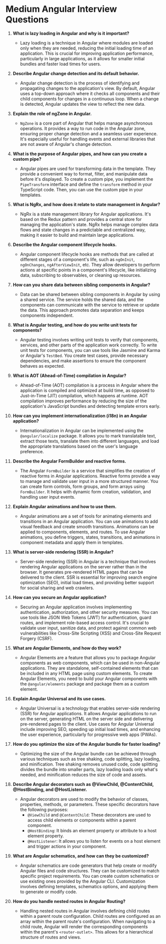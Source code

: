 # Medium Angular Interview Questions

1. **What is lazy loading in Angular and why is it important?**
   -  Lazy loading is a technique in Angular where modules are loaded only when they are needed, reducing the initial loading time of an application. This is crucial for improving application performance, particularly in large applications, as it allows for smaller initial bundles and faster load times for users.

2. **Describe Angular change detection and its default behavior.**
   -  Angular change detection is the process of identifying and propagating changes to the application's view. By default, Angular uses a top-down approach where it checks all components and their child components for changes in a continuous loop. When a change is detected, Angular updates the view to reflect the new data.

3. **Explain the role of ngZone in Angular.**
   -  `NgZone` is a core part of Angular that helps manage asynchronous operations. It provides a way to run code in the Angular zone, ensuring proper change detection and a seamless user experience. It's especially useful for handling events and external libraries that are not aware of Angular's change detection.

4. **What is the purpose of Angular pipes, and how can you create a custom pipe?**
   -  Angular pipes are used for transforming data in the template. They provide a convenient way to format, filter, and manipulate data before it's displayed. To create a custom pipe, you implement the `PipeTransform` interface and define the `transform` method in your TypeScript code. Then, you can use the custom pipe in your templates.

5. **What is NgRx, and how does it relate to state management in Angular?**
   -  NgRx is a state management library for Angular applications. It's based on the Redux pattern and provides a central store for managing the application's state. NgRx helps manage complex data flows and state changes in a predictable and centralized way, making it easier to build and maintain large applications.

6. **Describe the Angular component lifecycle hooks.**
   -  Angular component lifecycle hooks are methods that are called at different stages of a component's life, such as `ngOnInit`, `ngOnChanges`, `ngAfterViewInit`, etc. They allow developers to perform actions at specific points in a component's lifecycle, like initializing data, subscribing to observables, or cleaning up resources.

7. **How can you share data between sibling components in Angular?**
   -  Data can be shared between sibling components in Angular by using a shared service. The service holds the shared data, and the components can communicate with the service to retrieve or update the data. This approach promotes data separation and keeps components independent.

8. **What is Angular testing, and how do you write unit tests for components?**
   -  Angular testing involves writing unit tests to verify that components, services, and other parts of the application work correctly. To write unit tests for components, you can use tools like Jasmine and Karma or Angular's `TestBed`. You create test cases, provide necessary dependencies, and make assertions to ensure the component behaves as expected.

9. **What is AOT (Ahead-of-Time) compilation in Angular?**
   -  Ahead-of-Time (AOT) compilation is a process in Angular where the application is compiled and optimized at build time, as opposed to Just-in-Time (JIT) compilation, which happens at runtime. AOT compilation improves performance by reducing the size of the application's JavaScript bundles and detecting template errors early.

10. **How can you implement internationalization (i18n) in an Angular application?**
    -  Internationalization in Angular can be implemented using the `@angular/localize` package. It allows you to mark translatable text, extract those texts, translate them into different languages, and load the appropriate translations based on the user's language preference.


11. **Describe the Angular FormBuilder and reactive forms.**
    -  The Angular `FormBuilder` is a service that simplifies the creation of reactive forms in Angular applications. Reactive forms provide a way to manage and validate user input in a more structured manner. You can create form controls, form groups, and form arrays using `FormBuilder`. It helps with dynamic form creation, validation, and handling user input events.

12. **Explain Angular animations and how to use them.**
    -  Angular animations are a set of tools for animating elements and transitions in an Angular application. You can use animations to add visual feedback and create smooth transitions. Animations can be applied to components, elements, and routes. To use Angular animations, you define triggers, states, transitions, and animations in component metadata and apply them in templates.

13. **What is server-side rendering (SSR) in Angular?**
    -  Server-side rendering (SSR) in Angular is a technique that involves rendering Angular applications on the server rather than in the browser. It generates pre-rendered HTML pages that can be delivered to the client. SSR is essential for improving search engine optimization (SEO), initial load times, and providing better support for social sharing and web crawlers.

14. **How can you secure an Angular application?**
    -  Securing an Angular application involves implementing authentication, authorization, and other security measures. You can use tools like JSON Web Tokens (JWT) for authentication, guard routes, and implement role-based access control. It's crucial to validate user input, sanitize data, and protect against common web vulnerabilities like Cross-Site Scripting (XSS) and Cross-Site Request Forgery (CSRF).

15. **What are Angular Elements, and how do they work?**
    -  Angular Elements are a feature that allows you to package Angular components as web components, which can be used in non-Angular applications. They are standalone, self-contained elements that can be included in any HTML page using custom elements. To create Angular Elements, you need to build your Angular components with the `@angular/elements` package and package them as a custom element.

16. **Explain Angular Universal and its use cases.**
    -  Angular Universal is a technology that enables server-side rendering (SSR) for Angular applications. It allows Angular applications to run on the server, generating HTML on the server side and delivering pre-rendered pages to the client. Use cases for Angular Universal include improving SEO, speeding up initial load times, and enhancing the user experience, particularly for progressive web apps (PWAs).

17. **How do you optimize the size of the Angular bundle for faster loading?**
    -  Optimizing the size of the Angular bundle can be achieved through various techniques such as tree shaking, code splitting, lazy loading, and minification. Tree shaking removes unused code, code splitting divides the bundle into smaller parts, lazy loading loads only what's needed, and minification reduces the size of code and assets.

18. **Describe Angular decorators such as @ViewChild, @ContentChild, @HostBinding, and @HostListener.**
    -  Angular decorators are used to modify the behavior of classes, properties, methods, or parameters. These specific decorators have the following purposes:
       - `@ViewChild` and `@ContentChild`: These decorators are used to access child elements or components within a parent component.
       - `@HostBinding`: It binds an element property or attribute to a host element property.
       - `@HostListener`: It allows you to listen for events on a host element and trigger actions in your component.

19. **What are Angular schematics, and how can they be customized?**
    -  Angular schematics are code generators that help create or modify Angular files and code structures. They can be customized to match specific project requirements. You can create custom schematics or use existing ones provided by the Angular CLI. Customization involves defining templates, schematics options, and applying them to generate or modify code.

20. **How do you handle nested routes in Angular Routing?**
    -  Handling nested routes in Angular involves defining child routes within a parent route configuration. Child routes are configured as an array within the parent route's configuration. When navigating to a child route, Angular will render the corresponding components within the parent's `<router-outlet>`. This allows for a hierarchical structure of routes and views.

